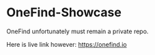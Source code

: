 # OneFind-Showcase

OneFind unfortunately must remain a private repo.

Here is live link however:
https://onefind.io

